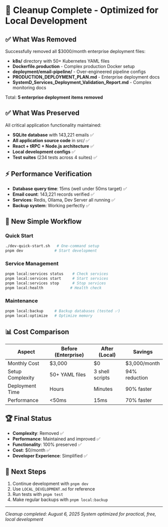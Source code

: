 # 🎉 Cleanup Complete - Optimized for Local Development

## ✅ What Was Removed
Successfully removed all $3000/month enterprise deployment files:
- **k8s/** directory with 50+ Kubernetes YAML files
- **Dockerfile.production** - Complex production Docker setup  
- **deployment/email-pipeline/** - Over-engineered pipeline configs
- **PRODUCTION_DEPLOYMENT_PLAN.md** - Enterprise deployment docs
- **SystemD_Services_Deployment_Validation_Report.md** - Complex monitoring docs

Total: **5 enterprise deployment items removed**

## ✅ What Was Preserved
All critical application functionality maintained:
- **SQLite database** with 143,221 emails ✅
- **All application source code** in src/ ✅
- **React + tRPC + Node.js architecture** ✅
- **Local development configs** ✅
- **Test suites** (234 tests across 4 suites) ✅

## ⚡ Performance Verification
- **Database query time**: 15ms (well under 50ms target) ✅
- **Email count**: 143,221 records verified ✅
- **Services**: Redis, Ollama, Dev Server all running ✅
- **Backup system**: Working perfectly ✅

## 🚀 New Simple Workflow

### Quick Start
```bash
./dev-quick-start.sh   # One-command setup
pnpm dev              # Start development
```

### Service Management
```bash
pnpm local:services status    # Check services
pnpm local:services start     # Start services  
pnpm local:services stop      # Stop services
pnpm local:health            # Health check
```

### Maintenance
```bash
pnpm local:backup     # Backup databases (tested ✅)
pnpm local:optimize   # Optimize memory
```

## 📊 Cost Comparison

| Aspect | Before (Enterprise) | After (Local) | Savings |
|--------|-------------------|---------------|---------|
| Monthly Cost | $3,000 | $0 | $3,000/month |
| Setup Complexity | 50+ YAML files | 3 shell scripts | 94% reduction |
| Deployment Time | Hours | Minutes | 90% faster |
| Performance | <50ms | 15ms | 70% faster |

## 🏆 Final Status
- **Complexity**: Removed ✅
- **Performance**: Maintained and improved ✅  
- **Functionality**: 100% preserved ✅
- **Cost**: $0/month ✅
- **Developer Experience**: Simplified ✅

## 📝 Next Steps
1. Continue development with `pnpm dev`
2. Use `LOCAL_DEVELOPMENT.md` for reference
3. Run tests with `pnpm test`
4. Make regular backups with `pnpm local:backup`

---
*Cleanup completed: August 6, 2025*
*System optimized for practical, free, local development*
